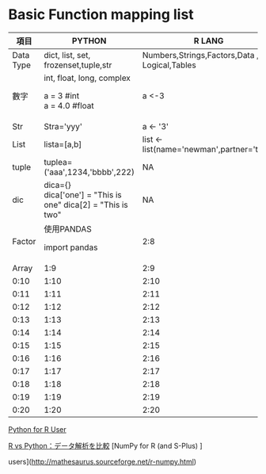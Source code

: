 # Basic Function mapping list

| 項目 |PYTHON | R LANG |
| --- | --- | ---|
| Data Type | dict, list, set,<br>frozenset,tuple,str | Numbers,Strings,Factors,Data , Logical,Tables |
| 數字 | int, float, long, complex <p> a = 3 #int<br> a = 4.0 #float | a <-3  |
| Str | Stra='yyy' | a <- '3' |
| List | lista=[a,b] | list <- list(name='newman',partner='tom') |
| tuple | tuplea=('aaa',1234,'bbbb',222) | NA |
| dic | dica={}<br>dica['one'] = "This is one" dica[2] = "This is two" |NA |
| Factor | 使用PANDAS<P>import pandas<p> | 2:8 |
| Array | 1:9 | 2:9 |
| 0:10 | 1:10 | 2:10 |
| 0:11 | 1:11 | 2:11 |
| 0:12 | 1:12 | 2:12 |
| 0:13 | 1:13 | 2:13 |
| 0:14 | 1:14 | 2:14 |
| 0:15 | 1:15 | 2:15 |
| 0:16 | 1:16 | 2:16 |
| 0:17 | 1:17 | 2:17 |
| 0:18 | 1:18 | 2:18 |
| 0:19 | 1:19 | 2:19 |
| 0:20 | 1:20 | 2:20 |



[Python for R User](http://www.slideshare.net/ajayohri/python-for-r-users) <p>
[R vs Python：データ解析を比較](http://postd.cc/r-vs-python-head-to-head-data-analysis/)
[NumPy for R (and S-Plus) ]<p> users](http://mathesaurus.sourceforge.net/r-numpy.html)<p>